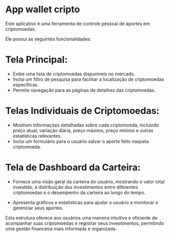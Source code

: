 # App wallet cripto

Este aplicativo é uma ferramenta de controle pessoal de aportes em criptomoedas. 

Ele possui as seguintes funcionalidades:

# Tela Principal:

- Exibe uma lista de criptomoedas disponíveis no mercado.
- Inclui um filtro de pesquisa para facilitar a localização de criptomoedas específicas.
- Permite navegação para as páginas de detalhes das criptomoedas.

# Telas Individuais de Criptomoedas:

- Mostram informações detalhadas sobre cada criptomoeda, incluindo preço atual, variação diária, preço máximo, preço mínimo e outras estatísticas relevantes.
- Inclui um formulário para o usuário salvar o aporte feito naquela criptomoeda.

# Tela de Dashboard da Carteira:

- Fornece uma visão geral da carteira do usuário, mostrando o valor total investido, a distribuição dos investimentos entre diferentes criptomoedas e o desempenho da carteira ao longo do tempo.

- Apresenta gráficos e estatísticas para ajudar o usuário a monitorar e gerenciar seus aportes.

Esta estrutura oferece aos usuários uma maneira intuitiva e eficiente de acompanhar suas criptomoedas e registrar seus investimentos, permitindo uma gestão financeira mais informada e organizada.

